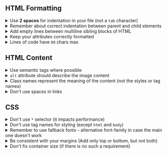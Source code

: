 ## HTML Formatting
<details>
  <summary>Use <b>2 spaces</b> for indentation in your file (not a <code>tab</code> character)</summary>

  > to make sure your formatting will look the same everiwhere
</details>

<details>
  <summary>Remember about correct indentation between parent and child elements</summary>

  > Each level of nesting, including text, contained inside the element, requires 2-space offset.
  Also blank line shouldn't be between parent and child elements.

  GOOD example
  ```html
  <body>
    <div>
      <p>
        Awesome text
      </p>
    </div>
  </body>
  ```

  BAD example
  ```html
  <body>
  <div>
  <p>
  Awesome text
  </p>
  </div>
  </body>
  ```
</details>

<details>
  <summary>Add empty lines between multiline sibling blocks of HTML</summary>

  > To add some "air" and simplify reading. But don't add them between parent and child elements.

  GOOD Example
  ```html
  <ul>
    <li class="nav__item">
      <a href="#home">Home</a>
    </li>

    <li class="nav__item">
      <a href="#shop">Shop</a>
    </li>

    <li class="nav__item">
      <a href="#contacts">Contacts</a>
    </li>
  </ul>
  ```

  BAD Example
  ```html
  <ul>

    <li class="nav__item">
      <a href="#home">Home</a>
    </li>
    <li class="nav__item">
      <a href="#shop">Shop</a>
    </li>
    <li class="nav__item">
      <a href="#contacts">Contacts</a>
    </li>

  </ul>
  ```
</details>

<details>
  <summary>Keep your attributes correctly formatted</summary>

  > If the HTML-element has long attribute values or number of attributes is more than 2 - start each one,
  including the first, on the new line with 2-space indentation related to tag.
  Tag’s closing bracket should be on the same level as opening one.

  GOOD Example
  ```html
  <input
    type="text"
    name="surname"
    id="surname"
    required
  >
  ```

  BAD Examples
  ```html
  <input type="text" name="surname"
         id="surname" required>

  <input type="text"
         name="surname"
         id="surname"
         required>

  <input
  type="text"
  name="surname"
  id="surname"
  required>

  <input
    type="text"
    name="surname"
    id="surname"
    required>
  ```
</details>

<details>
  <summary>Lines of code have <code>80</code> chars max</summary>

  > It is just easier to read such lines
</details>

## HTML Content

<details>
  <summary>Use semantic tags where possible</summary>

  > Like `header`, `section`, `article`, `p`. It improves your page SEO and helps screen readers. `div` and `span` does not have any meaning
</details>

<details>
  <summary> <code>alt</code> attribute should describe the image content</summary>


  GOOD example
  ```html
  <img alt="Samsung Galaxy S22 2022 8/128GB Green" />
  ```

  REALLY BAD example
  ```html
  <img alt="image" />
  ```

  STILL BAD example
  ```html
  <img alt="phone" />
  ```
</details>

<details>
  <summary>Class names represent the meaning of the content (not the styles or tag names)</summary>

  GOOD example
  ```html
  <nav class="nav">
    <ul class="nav__list">
      ...
      <li class="nav__item">
        <a href="#apple" class="nav__link">Apple</a>
      </li>
    </ul>
  </nav>
  ```

  BAD example
  ```html
  <nav class="no-padding">
    <ul>
      ...
      <li class="li">
        <a href="#apple" class="a-last-no-decoration">Apple</a>
      </li>
    </ul>
  </nav>
  ```
</details>

<details>
  <summary>Don't use spaces in links</summary>

  > Have you seen any link with literal space in it on the Internet? Remember, anchor links start with `#`
</details>

## CSS
<details>
  <summary>Don't use <code>*</code> selector (it impacts performance)</summary>

  > Set styles only for elements that require them.
  > Zeroing out your margins, paddings or other styles with '*' is still inefficient for browser.
</details>

<details>
  <summary>Don't use tag names for styling (except <code>html</code> and <code>body</code>)</summary>

  > Style all elements using `.classes` and if needed with `:pseudo-classes`, `pseudo-elements` and `[attributes]`

  HTML Example
  ```html
  <nav class="nav">
    <ul class="nav__list">
      ...
    <ul>
  </nav>
  ```

  GOOD CSS Example
  ```css
  .nav__list {
    list-style: none
  }
  ```

  BAD CSS Examples
  ```css
  ul {
    list-style: none
  }

  nav ul {
    list-style: none
  }
  ```
</details>

<details>
  <summary>Remember to use fallback fonts - alternative font-family in case the main one doesn't work</summary>

  > [Explanation](https://www.w3schools.com/cssref/pr_font_font-family.asp)
</details>

<details>
  <summary>Be consistent with your margins (Add only top or bottom, but not both)</summary>

  > To avoid potential margin collapse
</details>

<details>
  <summary>Don't fix container size (if there is no such a requirement)</summary>

  > Let the content size dictate it. To avoid overflow or accidental scroll bar
</details>